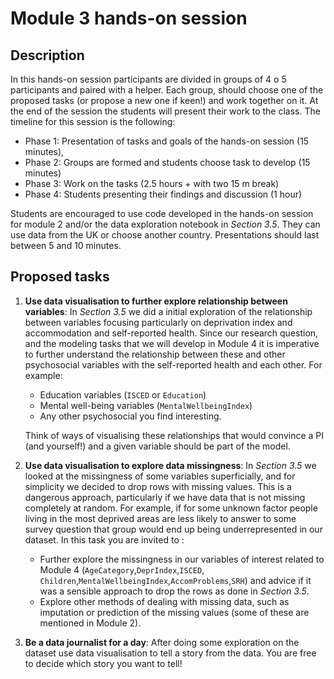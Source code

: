 # Module 3 hands-on session

## Description
In this hands-on session participants are divided in groups of 4 o 5 participants and paired with a helper. Each group, 
should choose one of the proposed tasks (or propose a new one if keen!) and work together on it. At the end of the
session the students will present their work to the class.
The timeline for this session is the following:
- Phase 1: Presentation of tasks and goals of the hands-on session (15 minutes),
- Phase 2: Groups are formed and students choose task to develop (15 minutes)  
- Phase 3: Work on the tasks (2.5 hours + with two 15 m break) 
- Phase 4: Students presenting their findings and discussion (1 hour)      

Students are encouraged to use code developed in the hands-on session for module 2 and/or the data exploration notebook in
_Section 3.5_. They can use data from the UK or choose another country. Presentations should last between 5 and 10 minutes.

## Proposed tasks      

1. **Use data visualisation to further explore relationship between variables**: In _Section 3.5_ we did a initial exploration of the relationship between variables 
   focusing particularly on deprivation index and accommodation and self-reported health. Since our research question, and the
   modeling tasks that we will develop in Module 4 it is imperative to further understand the relationship between these and other psychosocial variables
   with the self-reported health and each other. For example:    
   - Education variables (`ISCED` or `Education`)
   - Mental well-being variables (`MentalWellbeingIndex`)
   - Any other psychosocial you find interesting.
     
    Think of ways of visualising these relationships that would  convince a PI (and yourself!) and a given variable should be part of the model.


2. **Use data visualisation to explore data missingness**: In _Section 3.5_ we looked at the missingness of some variables superficially, and for simplicity
   we decided to drop rows with missing values. This is a dangerous approach, particularly if we have data that is not missing completely at random. For example, 
   if for some unknown factor people living in the most deprived areas are less likely to answer to some survey question 
   that group would end up being underrepresented in our dataset. In this task you are invited to :
   - Further explore the missingness in our variables of interest related to Module 4 (`AgeCategory`,`DeprIndex`,`ISCED`,
     `Children`,`MentalWellbeingIndex`,`AccomProblems`,`SRH`) and advice if it was a sensible approach to drop the rows as done in _Section 3.5_.
    - Explore other methods of dealing with missing data, such as imputation or prediction of the missing values (some of these are mentioned in Module 2).
    

3. **Be a data journalist for a day**: After doing some exploration on the dataset use data visualisation to tell a story 
   from the data. You are free to decide which story you want to tell!